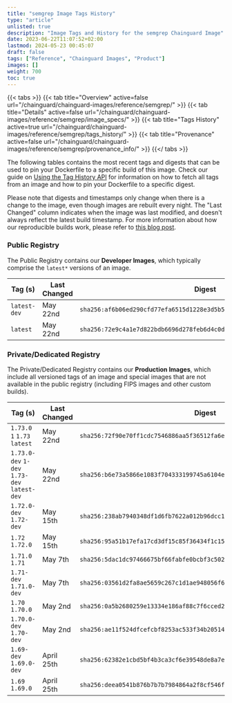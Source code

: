 ```yaml
---
title: "semgrep Image Tags History"
type: "article"
unlisted: true
description: "Image Tags and History for the semgrep Chainguard Image"
date: 2023-06-22T11:07:52+02:00
lastmod: 2024-05-23 00:45:07
draft: false
tags: ["Reference", "Chainguard Images", "Product"]
images: []
weight: 700
toc: true
---
```


{{< tabs >}}
{{< tab title="Overview" active=false url="/chainguard/chainguard-images/reference/semgrep/" >}}
{{< tab title="Details" active=false url="/chainguard/chainguard-images/reference/semgrep/image_specs/" >}}
{{< tab title="Tags History" active=true url="/chainguard/chainguard-images/reference/semgrep/tags_history/" >}}
{{< tab title="Provenance" active=false url="/chainguard/chainguard-images/reference/semgrep/provenance_info/" >}}
{{</ tabs >}}

The following tables contains the most recent tags and digests that can be used to pin your Dockerfile to a specific build of this image. Check our guide on [Using the Tag History API](/chainguard/chainguard-images/using-the-tag-history-api/) for information on how to fetch all tags from an image and how to pin your Dockerfile to a specific digest.

Please note that digests and timestamps only change when there is a change to the image, even though images are rebuilt every night. The "Last Changed" column indicates when the image was last modified, and doesn't always reflect the latest build timestamp. For more information about how our reproducible builds work, please refer to [this blog post](https://www.chainguard.dev/unchained/reproducing-chainguards-reproducible-image-builds).

### Public Registry
The Public Registry contains our **Developer Images**, which typically comprise the `latest*` versions of an image.

| Tag (s)       | Last Changed | Digest                                                                    |
|---------------|--------------|---------------------------------------------------------------------------|
|  `latest-dev` | May 22nd     | `sha256:af6b06ed290cfd77efa6515d1228e3d5b5e87a74fb5a4ff4b3427bebd2675da0` |
|  `latest`     | May 22nd     | `sha256:72e9c4a1e7d822bdb6696d278feb6d4c0dc0051e8f91b27f97853d7f87a2bdd5` |


### Private/Dedicated Registry
The Private/Dedicated Registry contains our **Production Images**, which include all versioned tags of an image and special images that are not available in the public registry (including FIPS images and other custom builds).

| Tag (s)                                       | Last Changed | Digest                                                                    |
|-----------------------------------------------|--------------|---------------------------------------------------------------------------|
|  `1.73.0` `1` `1.73` `latest`                 | May 22nd     | `sha256:72f90e70ff1cdc7546886aa5f36512fa6ef707ca572a36ec3061d14288eac042` |
|  `1.73.0-dev` `1-dev` `1.73-dev` `latest-dev` | May 22nd     | `sha256:b6e73a5866e1083f704333199745a6104e9e912555e0c8ca55f2f201063ad3f2` |
|  `1.72.0-dev` `1.72-dev`                      | May 15th     | `sha256:238ab7940348df1d6fb7622a012b96dcc1db608d2cd0dcfa4d9f52179d608058` |
|  `1.72` `1.72.0`                              | May 15th     | `sha256:95a51b17efa17cd3df15c85f36434f1c157925c8163fa9f46248d62dd518443a` |
|  `1.71.0` `1.71`                              | May 7th      | `sha256:5dac1dc97466675bf66fabfe0bcbf3c502fe6b0e911e776bf0a6055afc724928` |
|  `1.71-dev` `1.71.0-dev`                      | May 7th      | `sha256:03561d2fa8ae5659c267c1d1ae948056f63ed4d0e315616244f607ddbafe858d` |
|  `1.70` `1.70.0`                              | May 2nd      | `sha256:0a5b2680259e13334e186af88c7f6cced2bf3d96af82e929e902c7449956a0b8` |
|  `1.70.0-dev` `1.70-dev`                      | May 2nd      | `sha256:ae11f524dfcefcbf8253ac533f34b20514eac76e66502b6fb423e1057c72fe11` |
|  `1.69-dev` `1.69.0-dev`                      | April 25th   | `sha256:62382e1cbd5bf4b3ca3cf6e39548de8a7e88c7b8612d114f1a549d13efb7fde7` |
|  `1.69` `1.69.0`                              | April 25th   | `sha256:deea0541b876b7b7b7984864a2f8cf546f9216b2c07798ba9f4f2c4eadadeeee` |

